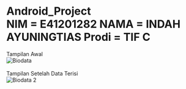 # Android_Project <br> NIM = E41201282 NAMA = INDAH AYUNINGTIAS Prodi = TIF C
Tampilan Awal
<br>
![Biodata](https://user-images.githubusercontent.com/80672080/136055024-3b3840e8-7b7d-41fc-8216-4aae3a9c5b51.PNG)
<br>
<br>
Tampilan Setelah Data Terisi
<br>
![Biodata 2](https://user-images.githubusercontent.com/80672080/136055056-871f7773-b517-40e1-b0da-24934e52bb3c.PNG)

